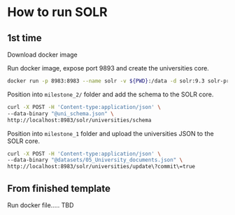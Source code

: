 # How to run SOLR

## 1st time

Download docker image

Run docker image, expose port 9893 and create the universities core.

```bash
docker run -p 8983:8983 --name solr -v ${PWD}:/data -d solr:9.3 solr-precreate universities
```

Position into `milestone_2/` folder and add the schema to the SOLR core.

```bash
curl -X POST -H 'Content-type:application/json' \
--data-binary "@uni_schema.json" \
http://localhost:8983/solr/universities/schema
```

Position into `milestone_1` folder and upload the universities JSON to the SOLR core.

```bash
curl -X POST -H 'Content-type:application/json' \
--data-binary "@datasets/05_University_documents.json" \
http://localhost:8983/solr/universities/update\?commit\=true
```

## From finished template

Run docker file..... TBD
